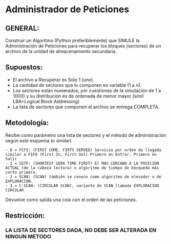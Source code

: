 # Administrador de Peticiones
## GENERAL:

Construir un Algoritmo (Python preferiblemente) que SIMULE la Administración de Peticiones
para recuperar los bloques (sectores) de un archivo de la unidad de almacenamiento secundaria.


## Supuestos:

- El archivo a Recuperar es Solo 1 (uno).
- La cantidad de sectores que lo componen es variable (1 a n).
- Los sectores están numerados, por cuestiones de la simulación de 1 a 1000) y su distribución es de ordenada de menor mayor (símil LBA=Logical Block Addressing)
- La lista de sectores que componen el archivo se entrega COMPLETA.


## Metodología:
 Recibe como parámetro una lista de sectores y el método de administración según este esquema (o similar)

    - 0 = FCFS: (FIRST COME, FIRTS SERVED) Servicio por orden de llegada similar a FIFO (First In, First Out) Primero en Entrar, Primero en Salir
    - 1 = SSTF: (SHORTEST SEEK TIME FIRST) El MAS CERCANO A LA POSICION ACTUAL (de la cabeza lectora) o algoritmo de tiempo de búsqueda más corto primero.
    - 2 = SCAN: (SCAN) también se conoce como algoritmo de elevador o de EXPLORACION.
    - 3 = C-SCAN: (CIRCULAR SCAN), variante de SCAN llamada EXPLORACION CIRCULAR


Devuelve como salida una cola con el orden de las peticiones.

  
  

## Restricción:
### **LA LISTA DE SECTORES DADA, NO DEBE SER ALTERADA EN NINGUN METODO**
